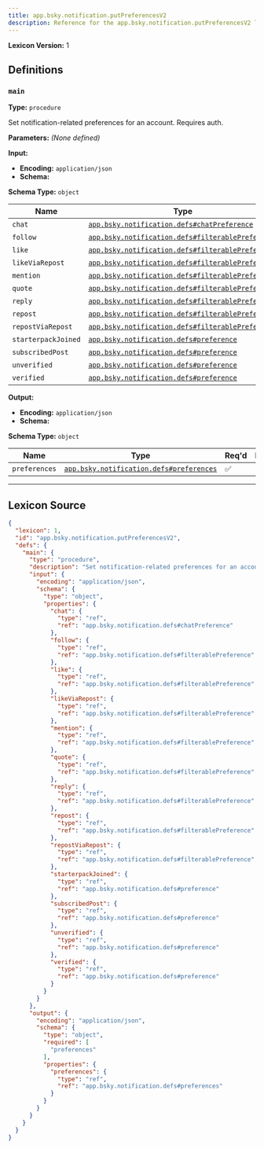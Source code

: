```yaml
---
title: app.bsky.notification.putPreferencesV2
description: Reference for the app.bsky.notification.putPreferencesV2 lexicon
---
```

**Lexicon Version:** 1

## Definitions

<a name="main"></a>
### `main`

**Type:** `procedure`

Set notification-related preferences for an account. Requires auth.

**Parameters:** _(None defined)_

**Input:**

- **Encoding:** `application/json`
- **Schema:**

**Schema Type:** `object`

| Name | Type | Req'd  | Description | Constraints |
|------|------|----------|-------------|-------------|
| `chat` | [`app.bsky.notification.defs#chatPreference`](/lexicons/app/bsky/notification/defs#chatPreference) | ❌  |  |  |
| `follow` | [`app.bsky.notification.defs#filterablePreference`](/lexicons/app/bsky/notification/defs#filterablePreference) | ❌  |  |  |
| `like` | [`app.bsky.notification.defs#filterablePreference`](/lexicons/app/bsky/notification/defs#filterablePreference) | ❌  |  |  |
| `likeViaRepost` | [`app.bsky.notification.defs#filterablePreference`](/lexicons/app/bsky/notification/defs#filterablePreference) | ❌  |  |  |
| `mention` | [`app.bsky.notification.defs#filterablePreference`](/lexicons/app/bsky/notification/defs#filterablePreference) | ❌  |  |  |
| `quote` | [`app.bsky.notification.defs#filterablePreference`](/lexicons/app/bsky/notification/defs#filterablePreference) | ❌  |  |  |
| `reply` | [`app.bsky.notification.defs#filterablePreference`](/lexicons/app/bsky/notification/defs#filterablePreference) | ❌  |  |  |
| `repost` | [`app.bsky.notification.defs#filterablePreference`](/lexicons/app/bsky/notification/defs#filterablePreference) | ❌  |  |  |
| `repostViaRepost` | [`app.bsky.notification.defs#filterablePreference`](/lexicons/app/bsky/notification/defs#filterablePreference) | ❌  |  |  |
| `starterpackJoined` | [`app.bsky.notification.defs#preference`](/lexicons/app/bsky/notification/defs#preference) | ❌  |  |  |
| `subscribedPost` | [`app.bsky.notification.defs#preference`](/lexicons/app/bsky/notification/defs#preference) | ❌  |  |  |
| `unverified` | [`app.bsky.notification.defs#preference`](/lexicons/app/bsky/notification/defs#preference) | ❌  |  |  |
| `verified` | [`app.bsky.notification.defs#preference`](/lexicons/app/bsky/notification/defs#preference) | ❌  |  |  |
**Output:**

- **Encoding:** `application/json`
- **Schema:**

**Schema Type:** `object`

| Name | Type | Req'd  | Description | Constraints |
|------|------|----------|-------------|-------------|
| `preferences` | [`app.bsky.notification.defs#preferences`](/lexicons/app/bsky/notification/defs#preferences) | ✅  |  |  |

---

## Lexicon Source
```json
{
  "lexicon": 1,
  "id": "app.bsky.notification.putPreferencesV2",
  "defs": {
    "main": {
      "type": "procedure",
      "description": "Set notification-related preferences for an account. Requires auth.",
      "input": {
        "encoding": "application/json",
        "schema": {
          "type": "object",
          "properties": {
            "chat": {
              "type": "ref",
              "ref": "app.bsky.notification.defs#chatPreference"
            },
            "follow": {
              "type": "ref",
              "ref": "app.bsky.notification.defs#filterablePreference"
            },
            "like": {
              "type": "ref",
              "ref": "app.bsky.notification.defs#filterablePreference"
            },
            "likeViaRepost": {
              "type": "ref",
              "ref": "app.bsky.notification.defs#filterablePreference"
            },
            "mention": {
              "type": "ref",
              "ref": "app.bsky.notification.defs#filterablePreference"
            },
            "quote": {
              "type": "ref",
              "ref": "app.bsky.notification.defs#filterablePreference"
            },
            "reply": {
              "type": "ref",
              "ref": "app.bsky.notification.defs#filterablePreference"
            },
            "repost": {
              "type": "ref",
              "ref": "app.bsky.notification.defs#filterablePreference"
            },
            "repostViaRepost": {
              "type": "ref",
              "ref": "app.bsky.notification.defs#filterablePreference"
            },
            "starterpackJoined": {
              "type": "ref",
              "ref": "app.bsky.notification.defs#preference"
            },
            "subscribedPost": {
              "type": "ref",
              "ref": "app.bsky.notification.defs#preference"
            },
            "unverified": {
              "type": "ref",
              "ref": "app.bsky.notification.defs#preference"
            },
            "verified": {
              "type": "ref",
              "ref": "app.bsky.notification.defs#preference"
            }
          }
        }
      },
      "output": {
        "encoding": "application/json",
        "schema": {
          "type": "object",
          "required": [
            "preferences"
          ],
          "properties": {
            "preferences": {
              "type": "ref",
              "ref": "app.bsky.notification.defs#preferences"
            }
          }
        }
      }
    }
  }
}
```
